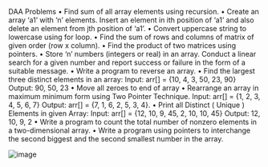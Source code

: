 DAA Problems
•	Find sum of all array elements using recursion.
•	Create an array ‘a1’ with ‘n’ elements. Insert an element in ith position of ‘a1’ and also delete an element from jth position of ‘a1’.
•	Convert uppercase string to lowercase using for loop.
•	Find the sum of rows and columns of matrix of given order (row x column).
•	Find the product of two matrices using pointers.
•	Store ‘n’ numbers (integers or real) in an array. Conduct a linear search for a given number and report success or failure in the form of a suitable message.
•	Write a program to reverse an array.
•	Find the largest three distinct elements in an array: Input: arr[] = {10, 4, 3, 50, 23, 90} Output: 90, 50, 23
•	Move all zeroes to end of array
•	Rearrange an array in maximum minimum form using Two Pointer Technique. Input: arr[] = {1, 2, 3, 4, 5, 6, 7} Output: arr[] = {7, 1, 6, 2, 5, 3, 4}.
•	Print all Distinct ( Unique ) Elements in given Array: Input: arr[] = {12, 10, 9, 45, 2, 10, 10, 45} Output: 12, 10, 9, 2
•	Write a program to count the total number of nonzero elements in a two-dimensional array.
•	Write a program using pointers to interchange the second biggest and the second smallest number in the array.



![image](https://github.com/user-attachments/assets/4044bbf5-3f3c-4c9d-94c8-1a8687cebe4d)
